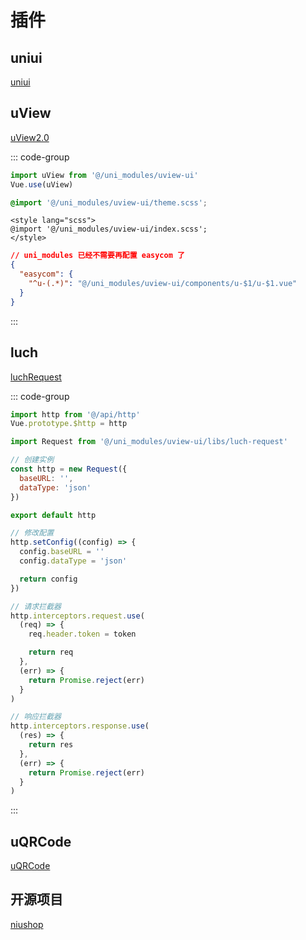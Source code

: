 # 插件

## uniui

[uniui](https://uniapp.dcloud.net.cn/component/uniui/uni-ui.html)

## uView

[uView2.0](https://www.uviewui.com/components/install.html)

::: code-group

```js [main.js]
import uView from '@/uni_modules/uview-ui'
Vue.use(uView)
```

```scss [uni.scss]
@import '@/uni_modules/uview-ui/theme.scss';
```

```vue [App.vue]
<style lang="scss">
@import '@/uni_modules/uview-ui/index.scss';
</style>
```

```json [pages.json]
// uni_modules 已经不需要再配置 easycom 了
{
  "easycom": {
    "^u-(.*)": "@/uni_modules/uview-ui/components/u-$1/u-$1.vue"
  }
}
```

:::

## luch

[luchRequest](https://www.quanzhan.co/luch-request/)

::: code-group

```js [main.js]
import http from '@/api/http'
Vue.prototype.$http = http
```

```js [http.js]
import Request from '@/uni_modules/uview-ui/libs/luch-request'

// 创建实例
const http = new Request({
  baseURL: '',
  dataType: 'json'
})

export default http
```

```js [修改配置]
// 修改配置
http.setConfig((config) => {
  config.baseURL = ''
  config.dataType = 'json'

  return config
})
```

```js [请求拦截器]
// 请求拦截器
http.interceptors.request.use(
  (req) => {
    req.header.token = token

    return req
  },
  (err) => {
    return Promise.reject(err)
  }
)
```

```js [响应拦截器]
// 响应拦截器
http.interceptors.response.use(
  (res) => {
    return res
  },
  (err) => {
    return Promise.reject(err)
  }
)
```

:::

## uQRCode

[uQRCode](https://uqrcode.cn/doc)

## 开源项目

[niushop](https://gitee.com/niushop_team/niushop_b2c_v5_dev)
